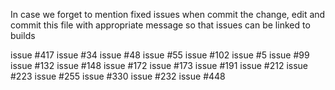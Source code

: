 In case we forget to mention fixed issues when commit the change, edit and commit this file with appropriate message so that issues can be linked to builds

issue #417 
issue #34
issue #48 
issue #55 
issue #102 
issue #5 
issue #99 
issue #132 
issue #148 
issue #172
issue #173
issue #191 
issue #212 
issue #223 
issue #255
issue #330
issue #232 
issue #448